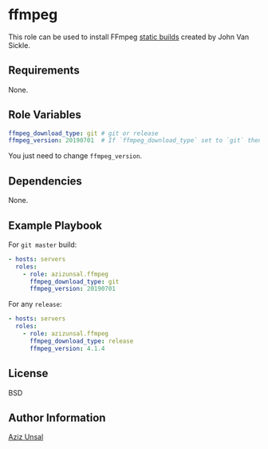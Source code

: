 ffmpeg
=========

This role can be used to install FFmpeg [static builds](https://johnvansickle.com/ffmpeg/) created by John Van Sickle.

Requirements
------------

None.

Role Variables
--------------

```yaml
ffmpeg_download_type: git # git or release
ffmpeg_version: 20190701  # If `ffmpeg_download_type` set to `git` then use ` 20190701` pattern otherwise use the desired release number like 4.1.4, 3.3.4 etc.
```

You just need to change `ffmpeg_version`.

Dependencies
------------

None.

Example Playbook
----------------

For `git master` build:

```yml
- hosts: servers
  roles:
    - role: azizunsal.ffmpeg
      ffmpeg_download_type: git
      ffmpeg_version: 20190701
```

For any `release`:

```yml
- hosts: servers
  roles:
    - role: azizunsal.ffmpeg
      ffmpeg_download_type: release
      ffmpeg_version: 4.1.4
```

License
-------

BSD

Author Information
------------------

[Aziz Unsal](https://azizunsal.github.io/blog/)
